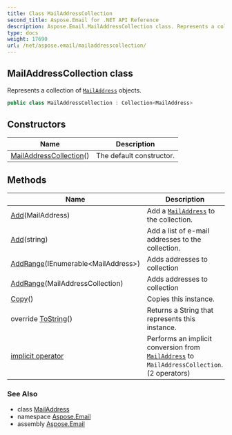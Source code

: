 ```yaml
---
title: Class MailAddressCollection
second_title: Aspose.Email for .NET API Reference
description: Aspose.Email.MailAddressCollection class. Represents a collection of MailAddress objects
type: docs
weight: 17690
url: /net/aspose.email/mailaddresscollection/
---
```

## MailAddressCollection class

Represents a collection of [`MailAddress`](../mailaddress/) objects.

```csharp
public class MailAddressCollection : Collection<MailAddress>
```

## Constructors

| Name | Description |
| --- | --- |
| [MailAddressCollection](mailaddresscollection/)() | The default constructor. |

## Methods

| Name | Description |
| --- | --- |
| [Add](../../aspose.email/mailaddresscollection/add/#add)(MailAddress) | Add a [`MailAddress`](../mailaddress/) to the collection. |
| [Add](../../aspose.email/mailaddresscollection/add/#add_2)(string) | Add a list of e-mail addresses to the collection. |
| [AddRange](../../aspose.email/mailaddresscollection/addrange/#addrange_1)(IEnumerable&lt;MailAddress&gt;) | Adds addresses to collection |
| [AddRange](../../aspose.email/mailaddresscollection/addrange/#addrange)(MailAddressCollection) | Adds addresses to collection |
| [Copy](../../aspose.email/mailaddresscollection/copy/)() | Copies this instance. |
| override [ToString](../../aspose.email/mailaddresscollection/tostring/)() | Returns a String that represents this instance. |
| [implicit operator](../../aspose.email/mailaddresscollection/op_implicit/#op_implicit) | Performs an implicit conversion from [`MailAddress`](../mailaddress/) to `MailAddressCollection`. (2 operators) |

### See Also

* class [MailAddress](../mailaddress/)
* namespace [Aspose.Email](../../aspose.email/)
* assembly [Aspose.Email](../../)


